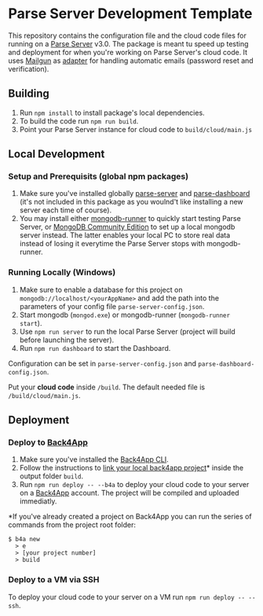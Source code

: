 # Parse Server Development Template #

This repository contains the configuration file and the cloud code files for running on a [Parse Server](https://docs.parseplatform.org/parse-server/guide/) v3.0.
The package is meant tu speed up testing and deployment for when you're working on Parse Server's cloud code. It uses [Mailgun](https://mailgun.com) as 
[adapter](https://www.npmjs.com/package/parse-server-mailgun-adapter-template) for handling automatic emails (password reset and verification).

## Building ## 

1. Run `npm install` to install package's local dependencies.
2. To build the code run `npm run build`.
3. Point your Parse Server instance for cloud code to `build/cloud/main.js`

## Local Development ##

### Setup and Prerequisits (global npm packages) ###

1. Make sure you've installed globally [parse-server](https://www.npmjs.com/package/parse-server) and [parse-dashboard](https://www.npmjs.com/package/parse-dashboard) (it's not included in this package as you woulnd't like installing a new server each time of course).
2. You may install either [mongodb-runner](https://www.npmjs.com/package/mongodb-runner) to quickly start testing Parse Server, or [MongoDB Community Edition](https://docs.mongodb.com/manual/tutorial/install-mongodb-on-windows/) to set up a local mongodb server instead. The latter enables your local PC to store real data instead of losing it everytime the Parse Server stops with mongodb-runner. 

### Running Locally (Windows) ###

1. Make sure to enable a database for this project on `mongodb://localhost/<yourAppName>` and add the path into the parameters of your config file `parse-server-config.json`.
2. Start mongodb (`mongod.exe`) or mongodb-runner (`mongodb-runner start`). 
3. Use `npm run server` to run the local Parse Server (project will build before launching the server). 
4. Run `npm run dashboard` to start the Dashboard.  

Configuration can be set in `parse-server-config.json` and `parse-dashboard-config.json`. 

Put your **cloud code** inside `/build`. The default needed file is `/build/cloud/main.js`.

## Deployment ##

### Deploy to [Back4App](https://back4app.com) ###

1. Make sure you've installed the [Back4App CLI](https://blog.back4app.com/2017/01/20/cli-parse-server/).
2. Follow the instructions to [link your local back4app project](https://www.back4app.com/docs/command-line-tool/connect-to-back4app)* inside the output folder `build`.
3. Run `npm run deploy -- --b4a` to deploy your cloud code to your server on a [Back4App](https://back4app.com) account. The project will be compiled and uploaded immediatly.

*If you've already created a project on Back4App you can run the series of commands from the project root folder:

```
$ b4a new
  > e
  > [your project number]
  > build
```

### Deploy to a VM via SSH ###

To deploy your cloud code to your server on a VM run `npm run deploy -- --ssh`.